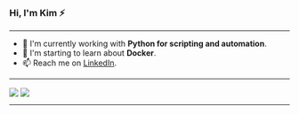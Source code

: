 ### Hi, I'm Kim ⚡

---

- 🔭 I'm currently working with **Python for scripting and automation**.
- 🌱 I'm starting to learn about **Docker**.
- 📫 Reach me on  [LinkedIn](https://www.linkedin.com/in/kimberlyolivas/).

---

<span>
  <img align="center" src="https://github-readme-stats.vercel.app/api?username=KimberlyOlivas&show_icons=true&count_private=true&include_all_commits=true&hide=issues,contribs&title_color=008080&text_color=4d4d4d&icon_color=ffdb4d"/>
</span>
<span>
  <img align="center" src="https://github-readme-stats.vercel.app/api/top-langs/?username=KimberlyOlivas&langs_count=6&layout=compact&title_color=008080&text_color=4d4d4d"/>
</span>

---